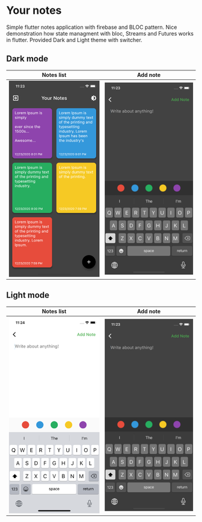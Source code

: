 # Your notes

Simple flutter notes application with firebase and BLOC pattern. Nice demonstration how state managment with bloc, Streams and Futures works in flutter. Provided Dark and Light theme with switcher. 

## Dark mode

Notes list        |  Add note
:-------------------------:|:-------------------------:
![alt](./images/2.png) |  ![alt](./images/3.png)

## Light mode

Notes list        |  Add note
:-------------------------:|:-------------------------:
![alt](./images/4.png)|  ![alt](./images/3.png)











